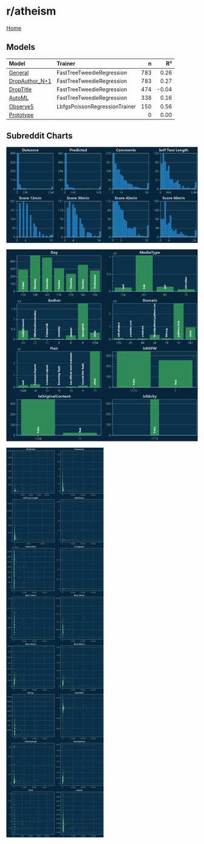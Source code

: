 # r/atheism

[Home](../index.md)

## Models

|Model|Trainer|n|R²|
|:---|:---|---:|---:|
|[General](models/guess_atheism_General.md)|FastTreeTweedieRegression|783|0.26|
|[DropAuthor_N+1](models/guess_atheism_DropAuthor_N+1.md)|FastTreeTweedieRegression|783|0.27|
|[DropTitle](models/guess_atheism_DropTitle.md)|FastTreeTweedieRegression|474|-0.04|
|[AutoML](models/guess_atheism_AutoML.md)|FastTreeTweedieRegression|338|0.16|
|[Observe5](models/guess_atheism_Observe5.md)|LbfgsPoissonRegressionTrainer|150|0.56|
|[Prototype](models/guess_atheism_Prototype.md)||0|0.00|

## Subreddit Charts

![r/atheism Distributions](../images/guess_atheism_Distributions.png "r/atheism Distributions")

![r/atheism Categorical](../images/guess_atheism_Catagorical.png "r/atheism Categorical")

![r/atheism Correlation](../images/guess_atheism_Correlations.png "r/atheism Correlation")

